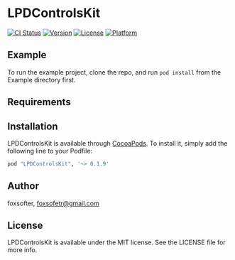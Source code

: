 # LPDControlsKit

[![CI Status](http://img.shields.io/travis/LPD-iOS/LPDControlsKit.svg)](https://travis-ci.org/LPD-iOS/LPDControlsKit)
[![Version](https://img.shields.io/cocoapods/v/LPDControlsKit.svg?style=flat)](http://cocoapods.org/pods/LPDControlsKit)
[![License](https://img.shields.io/cocoapods/l/LPDControlsKit.svg?style=flat)](http://cocoapods.org/pods/LPDControlsKit)
[![Platform](https://img.shields.io/cocoapods/p/LPDControlsKit.svg?style=flat)](http://cocoapods.org/pods/LPDControlsKit)

## Example

To run the example project, clone the repo, and run `pod install` from the Example directory first.

## Requirements

## Installation

LPDControlsKit is available through [CocoaPods](http://cocoapods.org). To install
it, simply add the following line to your Podfile:

```ruby
pod "LPDControlsKit", '~> 0.1.9'
```

## Author

foxsofter, foxsofetr@gmail.com

## License

LPDControlsKit is available under the MIT license. See the LICENSE file for more info.
